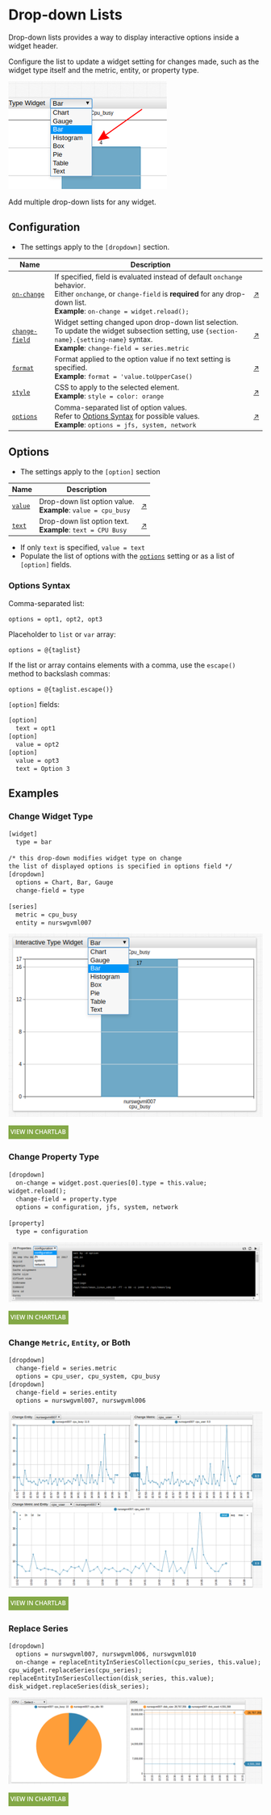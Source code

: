 # Drop-down Lists

Drop-down lists provides a way to display interactive options inside a widget header.

Configure the list to update a widget setting for changes made, such as the widget type itself and the metric, entity, or property type.

![](./images/drop-down-list-title-1.png)

Add multiple drop-down lists for any widget.

## Configuration

* The settings apply to the `[dropdown]` section.

Name | Description | &nbsp;
--|--|--
<a name="on-change"></a>[`on-change`](#on-change) | If specified, field is evaluated instead of default `onchange` behavior.<br>Either `onchange`, or `change-field` is **required** for any drop-down list.<br>**Example**: `on-change = widget.reload();` | [↗](https://apps.axibase.com/chartlab/f0b0039d)
<a name="change-field"></a>[`change-field`](#change-field) | Widget setting changed upon drop-down list selection.<br>To update the widget subsection setting, use `{section-name}.{setting-name}` syntax.<br>**Example**: `change-field = series.metric` | [↗](https://apps.axibase.com/chartlab/b128e746)
<a name="format"></a>[`format`](#format) | Format applied to the option value if no text setting is specified.<br>**Example**: `format = 'value.toUpperCase()` | [↗](https://apps.axibase.com/chartlab/e50eea0f)
<a name="style"></a>[`style`](#style) | CSS to apply to the selected element.<br>**Example**: `style = color: orange` | [↗](https://apps.axibase.com/chartlab/0e84d2a8)
<a name="options"></a>[`options`](#options) | Comma-separated list of option values.<br>Refer to [Options Syntax](#options-syntax) for possible values.<br>**Example**: `options = jfs, system, network` | [↗](https://apps.axibase.com/chartlab/e9e5c5e0)

## Options

* The settings apply to the `[option]` section

Name | Description | &nbsp;
--|--|--
<a name="value"></a>[`value`](#value) | Drop-down list option value.<br>**Example**: `value = cpu_busy` | [↗](https://apps.axibase.com/chartlab/a995466b)
<a name="text"></a>[`text`](#text) | Drop-down list option text.<br>**Example**: `text = CPU Busy`| [↗](https://apps.axibase.com/chartlab/a995466b)

* If only `text` is specified, `value = text`
* Populate the list of options with the [`options`](#options) setting or as a list of `[option]` fields.

### Options Syntax

Comma-separated list:

```ls
options = opt1, opt2, opt3
```

Placeholder to `list` or `var` array:

```ls
options = @{taglist}
```

If the list or array contains elements with a comma, use the `escape()` method to backslash commas:

```ls
options = @{taglist.escape()}
```

`[option]` fields:

```ls
[option]
  text = opt1
[option]
  value = opt2
[option]
  value = opt3
  text = Option 3
```

## Examples

### Change Widget Type

```ls
[widget]
  type = bar

/* this drop-down modifies widget type on change
the list of displayed options is specified in options field */
[dropdown]
  options = Chart, Bar, Gauge
  change-field = type

[series]
  metric = cpu_busy
  entity = nurswgvml007
```

![](./images/drop-down-5.png)

[![](../images/button.png)](https://apps.axibase.com/chartlab/d84eedd0)

### Change Property Type

```ls
[dropdown]
  on-change = widget.post.queries[0].type = this.value; widget.reload();
  change-field = property.type
  options = configuration, jfs, system, network  

[property]
  type = configuration
```

![](./images/drop-down-2.png)

[![](../images/button.png)](https://apps.axibase.com/chartlab/d84eedd0)

### Change `Metric`, `Entity`, or Both

```ls
[dropdown]
  change-field = series.metric
  options = cpu_user, cpu_system, cpu_busy
[dropdown]
  change-field = series.entity
  options = nurswgvml007, nurswgvml006
```

![](./images/drop-down-3.png)

[![](../images/button.png)](https://apps.axibase.com/chartlab/382f4302)

### Replace Series

```ls
[dropdown]
  options = nurswgvml007, nurswgvml006, nurswgvml010
  on-change = replaceEntityInSeriesCollection(cpu_series, this.value); cpu_widget.replaceSeries(cpu_series);  replaceEntityInSeriesCollection(disk_series, this.value); disk_widget.replaceSeries(disk_series);
```

![](./images/drop-down-4.png)

[![](../images/button.png)](https://apps.axibase.com/chartlab/3179db2b)